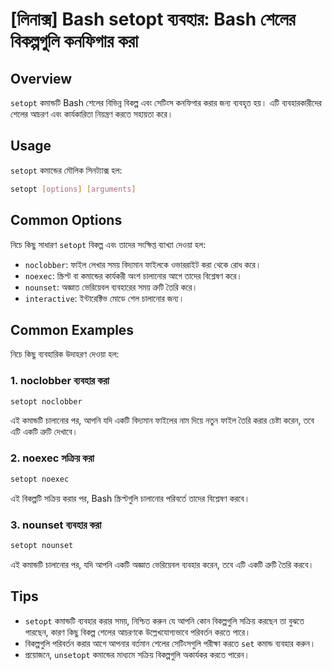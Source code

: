 # [লিনাক্স] Bash setopt ব্যবহার: Bash শেলের বিকল্পগুলি কনফিগার করা

## Overview
`setopt` কমান্ডটি Bash শেলের বিভিন্ন বিকল্প এবং সেটিংস কনফিগার করার জন্য ব্যবহৃত হয়। এটি ব্যবহারকারীদের শেলের আচরণ এবং কার্যকারিতা নিয়ন্ত্রণ করতে সহায়তা করে।

## Usage
`setopt` কমান্ডের মৌলিক সিনট্যাক্স হল:

```bash
setopt [options] [arguments]
```

## Common Options
নিচে কিছু সাধারণ `setopt` বিকল্প এবং তাদের সংক্ষিপ্ত ব্যাখ্যা দেওয়া হল:

- `noclobber`: ফাইল লেখার সময় বিদ্যমান ফাইলকে ওভাররাইট করা থেকে রোধ করে।
- `noexec`: স্ক্রিপ্ট বা কমান্ডের কার্যকরী অংশ চালানোর আগে তাদের বিশ্লেষণ করে।
- `nounset`: অজ্ঞাত ভেরিয়েবল ব্যবহারের সময় ত্রুটি তৈরি করে।
- `interactive`: ইন্টারেক্টিভ মোডে শেল চালানোর জন্য।

## Common Examples
নিচে কিছু ব্যবহারিক উদাহরণ দেওয়া হল:

### 1. noclobber ব্যবহার করা
```bash
setopt noclobber
```
এই কমান্ডটি চালানোর পর, আপনি যদি একটি বিদ্যমান ফাইলের নাম দিয়ে নতুন ফাইল তৈরি করার চেষ্টা করেন, তবে এটি একটি ত্রুটি দেখাবে।

### 2. noexec সক্রিয় করা
```bash
setopt noexec
```
এই বিকল্পটি সক্রিয় করার পর, Bash স্ক্রিপ্টগুলি চালানোর পরিবর্তে তাদের বিশ্লেষণ করবে।

### 3. nounset ব্যবহার করা
```bash
setopt nounset
```
এই কমান্ডটি চালানোর পর, যদি আপনি একটি অজ্ঞাত ভেরিয়েবল ব্যবহার করেন, তবে এটি একটি ত্রুটি তৈরি করবে।

## Tips
- `setopt` কমান্ডটি ব্যবহার করার সময়, নিশ্চিত করুন যে আপনি কোন বিকল্পগুলি সক্রিয় করছেন তা বুঝতে পারছেন, কারণ কিছু বিকল্প শেলের আচরণকে উল্লেখযোগ্যভাবে পরিবর্তন করতে পারে।
- বিকল্পগুলি পরিবর্তন করার আগে আপনার বর্তমান শেলের সেটিংসগুলি পরীক্ষা করতে `set` কমান্ড ব্যবহার করুন।
- প্রয়োজনে, `unsetopt` কমান্ডের মাধ্যমে সক্রিয় বিকল্পগুলি অকার্যকর করতে পারেন।